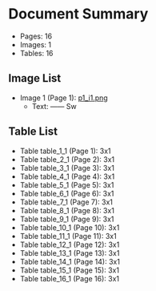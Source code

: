 # Document Summary

- Pages: 16
- Images: 1
- Tables: 16

## Image List

- Image 1 (Page 1): [p1_i1.png](pdf_images/p1_i1.png)
  - Text: ——
Sw

## Table List

- Table table_1_1 (Page 1): 3x1
- Table table_2_1 (Page 2): 3x1
- Table table_3_1 (Page 3): 3x1
- Table table_4_1 (Page 4): 3x1
- Table table_5_1 (Page 5): 3x1
- Table table_6_1 (Page 6): 3x1
- Table table_7_1 (Page 7): 3x1
- Table table_8_1 (Page 8): 3x1
- Table table_9_1 (Page 9): 3x1
- Table table_10_1 (Page 10): 3x1
- Table table_11_1 (Page 11): 3x1
- Table table_12_1 (Page 12): 3x1
- Table table_13_1 (Page 13): 3x1
- Table table_14_1 (Page 14): 3x1
- Table table_15_1 (Page 15): 3x1
- Table table_16_1 (Page 16): 3x1
